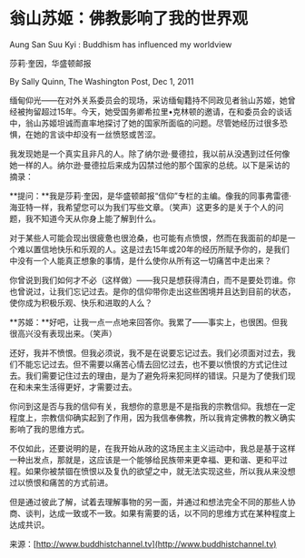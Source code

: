 # 翁山苏姬：佛教影响了我的世界观

Aung San Suu Kyi : Buddhism has influenced my worldview

莎莉·奎因，华盛顿邮报

By Sally Quinn, The Washington Post, Dec 1, 2011

缅甸仰光——在对外关系委员会的现场，采访缅甸籍持不同政见者翁山苏姬，她曾经被拘留超过15年。今天，她受国务卿希拉里•克林顿的邀请，在和委员会的谈话中，翁山苏姬坦诚而直率地探讨了她的国家所面临的问题。尽管她经历过很多恐惧，在她的言谈中却没有一丝愤怒或苦涩。

我发现她是一个真实且非凡的人。除了纳尔逊·曼德拉，我以前从没遇到过任何像她一样的人。纳尔逊·曼德拉后来成为囚禁过他的那个国家的总统。以下是采访的摘录：

**提问：**我是莎莉·奎因，是华盛顿邮报“信仰”专栏的主编。像我的同事弗雷德·海亚特一样，我希望您可以为我们写些文章。（笑声）这更多的是关于个人的问题，我不知道今天从你身上能了解到什么。

对于某些人可能会现出很疲惫也很沧桑，也可能有点愤恨，然而在我面前的却是一个难以置信地快乐和乐观的人。这是过去15年或20年的经历所赋予你的，是我们中没有一个人能真正想象的事情，是什么使你从所有这一切痛苦中走出来？

你曾说到我们如何才不必（这样做）——我只是想获得清白，而不是要处罚谁。你也曾说过，让我们忘记过去。是你的信仰带你走出这些困境并且达到目前的状态，使你成为积极乐观、快乐和进取的人么？

**苏姬：**好吧，让我一点一点地来回答你。我累了——事实上，也很困。但我很高兴没有表现出来。（笑声）

还好，我并不愤恨。但我必须说，我不是在说要忘记过去。我们必须面对过去，我们不能忘记过去。但不需要以痛苦心情去回忆过去，也不要以愤恨的方式记住过去。我们需要记住过去的理由，是为了避免将来犯同样的错误。只是为了使我们现在和未来生活得更好，才需要过去。

你问到这是否与我的信仰有关，我想你的意思是不是指我的宗教信仰。我想在一定程度上，宗教信仰确实起到了作用，因为我信奉佛教，所以我肯定佛教的教义确实影响了我的思维方式。

不仅如此，还要说明的是，在我开始从政的这场民主主义运动中，我总是基于这样一种出发点，那就是，这应该是一个能够给民族带来更幸福、更和谐、更和平过程。如果你被禁锢在愤恨以及复仇的欲望之中，就无法实现这些，所以我从来没想过以愤恨和痛苦的方式前进。

但是通过彼此了解，试着去理解事物的另一面，并通过和想法完全不同的那些人协商、谈判，达成一致或不一致。如果有需要的话，以不同的思维方式在某种程度上达成共识。

来源：[http://www.buddhistchannel.tv](http://www.buddhistchannel.tv)

